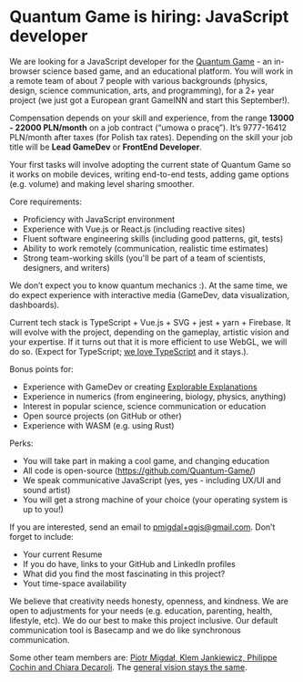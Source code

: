 # Quantum Game is hiring: JavaScript developer

We are looking for a JavaScript developer for the [Quantum Game](https://quantumgame.io) - an in-browser science based game, and an educational platform. You will work in a remote team of about 7 people with various backgrounds (physics, design, science communication, arts, and programming), for a 2+ year project (we just got a European grant GameINN and start this September!).

Compensation depends on your skill and experience, from the range **13000 - 22000 PLN/month** on a job contract (“umowa o pracę”). It’s 9777-16412 PLN/month after taxes (for Polish tax rates). Depending on the skill your job title will be **Lead GameDev** or **FrontEnd Developer**.

Your first tasks will involve adopting the current state of Quantum Game so it works on mobile devices, writing end-to-end tests, adding game options (e.g. volume) and making level sharing smoother.

Core requirements:

* Proficiency with JavaScript environment
* Experience with Vue.js or React.js (including reactive sites)
* Fluent software engineering skills (including good patterns, git, tests)
* Ability to work remotely (communication, realistic time estimates)
* Strong team-working skills (you'll be part of a team of scientists, designers, and writers)

We don’t expect you to know quantum mechanics :). At the same time, we do expect experience with interactive media (GameDev, data visualization, dashboards). 

Current tech stack is TypeScript + Vue.js + SVG + jest + yarn + Firebase. It will evolve with the project, depending on the gameplay, artistic vision and your expertise. If it turns out that it is more efficient to use WebGL, we will do so. (Expect for TypeScript; [we love TypeScript](https://p.migdal.pl/2020/03/02/types-tests-typescript.html) and it stays.).

Bonus points for:

* Experience with GameDev or creating [Explorable Explanations](https://explorabl.es/)
* Experience in numerics (from engineering, biology, physics, anything) 
* Interest in popular science, science communication or education
* Open source projects (on GitHub or other)
* Experience with WASM (e.g. using Rust)

Perks:

* You will take part in making a cool game, and changing education
* All code is open-source (<https://github.com/Quantum-Game/>)
* We speak communicative JavaScript (yes, yes - including UX/UI and sound artist)
* You will get a strong machine of your choice (your operating system is up to you!)

If you are interested, send an email to [pmigdal+qgjs@gmail.com](mailto:pmigdal+qgjs@gmail.com). Don’t forget to include:

* Your current Resume
* If you do have, links to your GitHub and LinkedIn profiles
* What did you find the most fascinating in this project?
* Yout time-space availability

We believe that creativity needs honesty, openness, and kindness. We are open to adjustments for your needs (e.g. education, parenting, health, lifestyle, etc). We do our best to make this project inclusive. Our default communication tool is Basecamp and we do like synchronous communication. 

Some other team members are: [Piotr Migdał, Klem Jankiewicz, Philippe Cochin and Chiara Decaroli](https://medium.com/quantum-photons/https-medium-com-quantum-photons-meet-the-team-37d4f7fcbdd9). The [general vision stays the same](https://medium.com/quantum-photons/there-will-be-the-next-quantum-game-with-photons-276568d63613).
